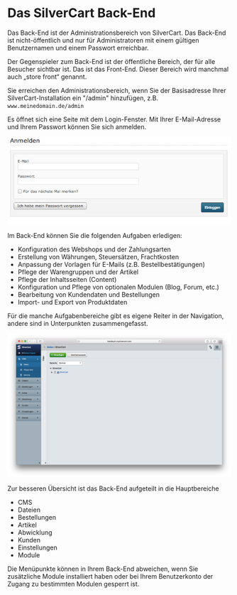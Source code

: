 # Das SilverCart Back-End

Das Back-End ist der Administrationsbereich von SilverCart. Das Back-End ist nicht-öffentlich und nur für Administratoren mit einem gültigen Benutzernamen und einem Passwort erreichbar.

Der Gegenspieler zum Back-End ist der öffentliche Bereich, der für alle Besucher sichtbar ist. Das ist das Front-End. Dieser Bereich wird manchmal auch „store front“ genannt.

Sie erreichen den Administrationsbereich, wenn Sie der Basisadresse Ihrer SilverCart-Installation ein "/admin" hinzufügen, z.B. `www.meinedomain.de/admin`

Es öffnet sich eine Seite mit dem Login-Fenster. Mit Ihrer E-Mail-Adresse und Ihrem Passwort können Sie sich anmelden.

![](_images/silvercart_login.png)

Im Back-End können Sie die folgenden Aufgaben erledigen:

* Konfiguration des Webshops und der Zahlungsarten
* Erstellung von Währungen, Steuersätzen, Frachtkosten
* Anpassung der Vorlagen für E-Mails (z.B. Bestellbestätigungen)
* Pflege der Warengruppen und der Artikel
* Pflege der Inhaltsseiten (Content)
* Konfiguration und Pflege von optionalen Modulen (Blog, Forum, etc.)
* Bearbeitung von Kundendaten und Bestellungen
* Import- und Export von Produktdaten

Für die manche Aufgabenbereiche gibt es eigene Reiter in der Navigation, andere sind in Unterpunkten zusammengefasst.

![backend_uebersicht.png](_images/backend_uebersicht.png)

Zur besseren Übersicht ist das Back-End aufgeteilt in die Hauptbereiche

* CMS
* Dateien
* Bestellungen
* Artikel
* Abwicklung
* Kunden
* Einstellungen
* Module

Die Menüpunkte können in Ihrem Back-End abweichen, wenn Sie zusätzliche Module installiert haben oder bei Ihrem Benutzerkonto der Zugang zu bestimmten Modulen gesperrt ist.